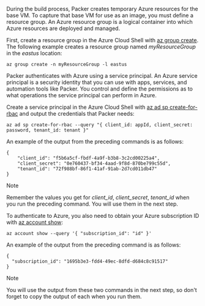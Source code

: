 During the build process, Packer creates temporary Azure resources for the base VM. To capture that base VM for use as an image, you must define a resource group. An Azure resource group is a logical container into which Azure resources are deployed and managed.

First, create a resource group in the Azure Cloud Shell with [az group create](/cli/azure/group#az_group_create). The following example creates a resource group named *myResourceGroup* in the *eastus* location:

```azurecli
az group create -n myResourceGroup -l eastus
```

Packer authenticates with Azure using a service principal. An Azure service principal is a security identity that you can use with apps, services, and automation tools like Packer. You control and define the permissions as to what operations the service principal can perform in Azure.

Create a service principal in the Azure Cloud Shell with [az ad sp create-for-rbac](/cli/azure/ad/sp#create-for-rbac) and output the credentials that Packer needs:

```azurecli
az ad sp create-for-rbac --query "{ client_id: appId, client_secret: password, tenant_id: tenant }"
```

An example of the output from the preceding commands is as follows:

```azurecli
{
    "client_id": "f5b6a5cf-fbdf-4a9f-b3b8-3c2cd00225a4",
    "client_secret": "0e760437-bf34-4aad-9f8d-870be799c55d",
    "tenant_id": "72f988bf-86f1-41af-91ab-2d7cd011db47"
}
```

> [!NOTE]
> Remember the values you get for *client_id*, *client_secret*, *tenant_id* when you run the preceding command. You will use them in the next step. 

To authenticate to Azure, you also need to obtain your Azure subscription ID with [az account show](/cli/azure/account#az_account_show):

```azurecli
az account show --query '{ "subscription_id": "id" }'
```

An example of the output from the preceding command is as follows:

```azurecli
{
  "subscription_id": "1695b3e3-fdd4-49ec-8dfd-d684c8c91517"
}
```

> [!NOTE]
> You will use the output from these two commands in the next step, so don't forget to copy the output of each when you run them. 